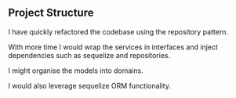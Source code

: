 ## Project Structure

I have quickly refactored the codebase using the repository pattern.

With more time I would wrap the services in interfaces and inject dependencies such as sequelize and repositories.

I might organise the models into domains.

I would also leverage sequelize ORM functionality.
